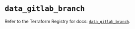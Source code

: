 # `data_gitlab_branch`

Refer to the Terraform Registry for docs: [`data_gitlab_branch`](https://registry.terraform.io/providers/gitlabhq/gitlab/17.6.0/docs/data-sources/branch).
